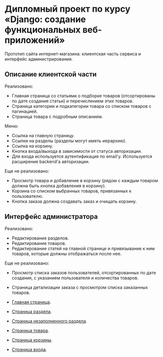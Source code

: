 # Дипломный проект по курсу «Django: создание функциональных веб-приложений»

Прототип сайта интернет-магазина: клиентская часть сервиса и интерфейс администрирования.


## Описание клиентской части


Реализовано:

* Главная страница со статьями о подборке товаров (отсортированы по дате создания статьи)
  и перечислением этих товаров.
* Страница категории и подкатегории товара со списком товаров с пагинацией.
* Страница товара с подробным описанием.
    
Меню:

* Ссылка на главную страницу.
* Ссылки на разделы (разделы могут иметь иерархию).
* Ссылка на корзину.
* Кнопка входа/выхода в зависимости от статуса авторизации. 
* Для входа используется аутентификация по email'у. Используется расширение backend'a авторизации.

Еще не реализовано:

* Просмотр товара и добавление в корзину (рядом с каждым товаром должна быть кнопка добавления в корзину).
* Корзина со списком выбранных товаров, привязанных к пользователю.
* Кнопка заказа должна создавать заказ и очищать корзину.


## Интерфейс администратора

Реализовано:

* Редактирование разделов.
* Редактирование товаров.
* Редактирование статей на главной странице и привязывание к ним товаров,
  которые должны отображаться после нее.

Еще не реализовано:
* Просмотр списка заказов пользователей, отсортированных по дате создания,
    с указанием пользователя и количества товаров.
* Страница детализации заказа с просмотром списка заказанных товаров.


* [Главная страница](./resources/index.html).
* [Страница раздела](./resources/smartphones.html).
* [Страница незаполненного раздела](./resources/empty_section.html).
* [Страница товара](./resources/phone.html).
* [Страница корзины](./resources/cart.html).
* [Страница входа](./resources/login.html).

